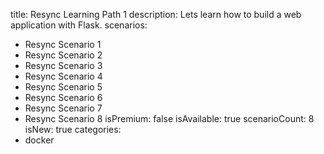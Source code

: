 title: Resync Learning Path 1
description: Lets learn how to build a web application with Flask.
scenarios: 
  - Resync Scenario 1
  - Resync Scenario 2
  - Resync Scenario 3
  - Resync Scenario 4
  - Resync Scenario 5
  - Resync Scenario 6
  - Resync Scenario 7
  - Resync Scenario 8
isPremium: false
isAvailable: true
scenarioCount: 8
isNew: true
categories: 
  - docker
